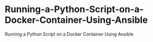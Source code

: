 # Running-a-Python-Script-on-a-Docker-Container-Using-Ansible
Running a Python Script on a Docker Container Using Ansible

